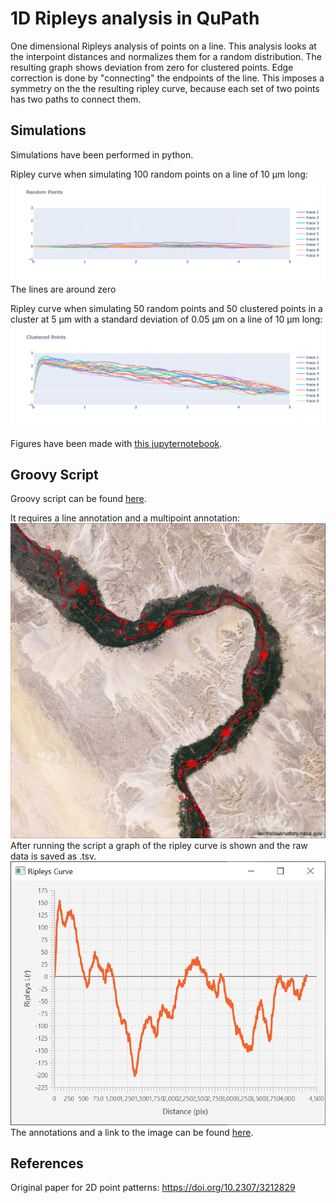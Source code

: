 # 1D Ripleys analysis in QuPath
One dimensional Ripleys analysis of points on a line. This analysis looks at the interpoint distances and normalizes them for a random distribution. The resulting graph shows deviation from zero for clustered points. Edge correction is done by "connecting" the endpoints of the line. This imposes a symmetry on the the resulting ripley curve, because each set of two points has two paths to connect them. 

 ## Simulations
Simulations have been performed in python. 

Ripley curve when simulating 100 random points on a line of 10 μm long:
![100 random points](imgs/random.png?raw=true "Random")
The lines are around zero

Ripley curve when simulating 50 random points and 50 clustered points in a cluster at 5 μm with a standard deviation of 0.05 μm on a line of 10 μm long:
![50 random and 50 clustered points](imgs/clustered.png?raw=true "Clustered")

Figures have been made with [this jupyternotebook](src/python/RipleySimulation.ipynb).

## Groovy Script
Groovy script can be found [here](src/groovy/RipleyQuPath.groovy).

It requires a line annotation and a multipoint annotation:
![QuPath screenshot](imgs/QuPath_Start.jpg?raw=true "QuPath")
After running the script a graph of the ripley curve is shown and the raw data is saved as .tsv.
![QuPath screenshot](imgs/QuPath_Graph.PNG?raw=true "QuPath")
The annotations and a link to the image can be found [here](example_data).


## References
Original paper for 2D point patterns: https://doi.org/10.2307/3212829 
